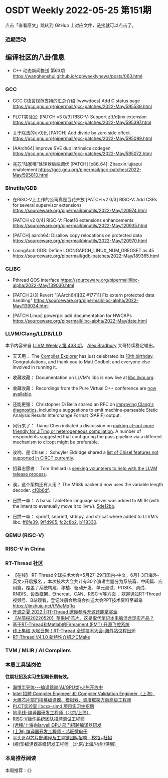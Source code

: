 # OSDT Weekly 2022-05-25 第151期

点击「查看原文」跳转到 GitHub 上对应文件，链接就可以点击了。

### 近期活动

## 编译社区的八卦信息

- C++ 动态新闻推送 第63期 https://wanghenshui.github.io/cppweeklynews/posts/063.html

### GCC

- GCC C语言规范支持的汇总介绍
  [wwwdocs] Add C status page
  https://gcc.gnu.org/pipermail/gcc-patches/2022-May/595539.html

- PLCT实验室: [PATCH v3 0/3] RISC-V: Support z[f/d]inx extension
  https://gcc.gnu.org/pipermail/gcc-patches/2022-May/595397.html

- 关于除法的小优化 [PATCH] Add divide by zero side effect.
  https://gcc.gnu.org/pipermail/gcc-patches/2022-May/595099.html

- [AArch64] Improve SVE dup intrinsics codegen
  https://gcc.gnu.org/pipermail/gcc-patches/2022-May/595072.html

- 兆芯“陆家嘴”处理器后端调优
  [PATCH] [x86_64]: Zhaoxin lujiazui enablement
  https://gcc.gnu.org/pipermail/gcc-patches/2022-May/595010.html

### Binutils/GDB

- 在RISC-V上工作的公司真是百花齐放
  [PATCH v2 0/3] RISC-V: Add CSRs for several supervisor extensions
   https://sourceware.org/pipermail/binutils/2022-May/120974.html

  [PATCH v2 0/4] RISC-V: Float16 extensions enhancements
  https://sourceware.org/pipermail/binutils/2022-May/120935.html

- [PATCH] aarch64: Disallow copy relocations on protected data
  https://sourceware.org/pipermail/binutils/2022-May/120970.html

- LoongArch GDB: Define LOONGARCH_LINUX_NUM_GREGSET as 45
  https://sourceware.org/pipermail/gdb-patches/2022-May/189365.html

### GLIBC

- Pthread QOS interface
  https://sourceware.org/pipermail/libc-alpha/2022-May/139030.html

- [PATCH 2/3] Revert "[AArch64][BZ #17711] Fix extern protected data handling"
  https://sourceware.org/pipermail/libc-alpha/2022-May/139034.html

- [PATCH Linux] powerpc: add documentation for HWCAPs
  https://sourceware.org/pipermail/libc-alpha/2022-May/date.html

### LLVM/Clang/LLDB/LLD

本节内容来自 [LLVM Weekly 第 438 期](http://llvmweekly.org/issue/438)，
[Alex Bradbury](https://www.linkedin.com/in/alex-bradbury/) 大哥持续稳定输出。

* 天天用： The [Compiler Explorer](https://godbolt.org/) has just celebrated its [10th birthday](https://xania.org/202206/happy-birthday-ce). Congratulations, and thank you to Matt Godbolt and everyone else involved in running it.

* 收藏收藏： Documentation on LLVM's libc is now live at [libc.llvm.org](https://libc.llvm.org/).

* 收藏收藏： Recordings from the Pure Virtual C++ conference are [now available](https://devblogs.microsoft.com/cppblog/pure-virtual-cpp-2022-videos-available/).

* 还能更强： Christopher Di Bella shared an RFC on [improving Clang's diagnostics](https://discourse.llvm.org/t/rfc-improving-clang-s-diagnostics/62584), including a suggestions to emit machine-parseable Static Analysis Results Interchange Format (SARIF) output.

* 同行来了： Tianqi Chen initiated a discussion on [making cl::opt more friendly for JITing or heterogeneous compilation](https://discourse.llvm.org/t/discuss-making-global-cl-opt-friendly-for-jiting-hetro-computation/62631).  A number of respondents suggested that configuring the pass pipeline via a different mechanism to cl::opt might be preferable.

* 诶哟、是 Chisel： Schuyler Eldridge shared a [list of Chisel features not supported in CIRCT currently](https://discourse.llvm.org/t/first-results-from-using-llvm-circt-on-our-design/61180/5).

* 招募志愿者： Tom Stellard is [seeking volunteers to help with the LLVM release process](https://discourse.llvm.org/t/help-wanted-release-process-management/62590).

* 诶，这个架构还有人用？ The M68k backend now uses the variable length decoder.
  [cf0b6df](https://reviews.llvm.org/rGcf0b6df6dbf5).

* 日拱一卒： A basic TableGen language server was added to MLIR (with the intent to eventually move it to llvm/).
  [5de12bb](https://reviews.llvm.org/rG5de12bb703c5).

* 日拱一卒： sprintf, snprintf, strlcpy, and strlcat where added to LLVM's libc.
  [ff6fe39](https://reviews.llvm.org/rGff6fe39eca70),
  [9f1d905](https://reviews.llvm.org/rG9f1d905f39ac),
  [fc2c8b2](https://reviews.llvm.org/rGfc2c8b2371d7),
  [b118330](https://reviews.llvm.org/rGb1183305f882).


### QEMU (RISC-V)

### RISC-V in China

### RT-Thread 社区

- 【在线】 RT-Thread全球技术大会<5月27-29日国内-中文，6月1-3日海外-英文>开启报名 ，本次技术大会共计有30个演讲主题分为系统篇、中间篇、应用篇，覆盖了系统构建、移植、驱动开发、单元测试、POSIX、调试、RNDIS、设备框架、Ethercat、CAN、RISC-V等方面 ，欢迎通过RT-Thread视频号、B站观看，登记注册会后将会推送大会PPT技术资料至邮箱 https://jinshuju.net/f/WeMqRq
- [开源之夏 2022 | RT-Thread 邀你参与开源还能拿奖金](https://mp.weixin.qq.com/s/JrKC5zPv-MegD9-_wE0YqQ)
- [【AI简报20220520】苹果M1芯片、这是取代笔记本电脑混合现实产品？](https://mp.weixin.qq.com/s/288JLZAApH7jLqacYT5ulA)
- [基于RT-Thread和Matlab的Firmament (FMT) 开源飞控系统](https://mp.weixin.qq.com/s/8IuBi4hcap_MVP4R5k9CBg)
- [线上集结,大咖云聚！RT-Thread 全球技术大会-海外站议程出炉](https://mp.weixin.qq.com/s/Mqd4POEjp-OKQG5WdDIe9w)
- [RT-Thread V4.1.0 新特性介绍之CMake](https://mp.weixin.qq.com/s/uYYwWoJ2cClhN0BzDw3k5A)

### TVM / MLIR / AI Compilers

### 本周工具链岗位

**往期社招及实习生招聘长期有效。**

- [瀚博半导体---编译器岗(AI/GPU类)火热开放中](https://mp.weixin.qq.com/s/8_KjZYa2Il4PglaGyBWk4Q)
- [Intel 招聘 Compiler Engineer 和 Compiler Validation Engineer（上海）](https://mp.weixin.qq.com/s/I3DWxXODNoLRr0kN2xMZLQ)
- [大疆芯片部门招募编译器、模拟器、调度框架方向高级工程师](https://mp.weixin.qq.com/s/Wn5NzAtUTwQNXKRvMVQWLA)
- [PLCT实验室 libcxx-simd 项目实习生招聘](https://mp.weixin.qq.com/s/EIVx5cY74GlodirySY97Qw)
- [地平线-编译器研发工程师（北京/上海）](https://mp.weixin.qq.com/s/MYObl7iWIbyrTz9hCmKWYA)
- [RISC-V操作系统团队招聘测试工程师](https://mp.weixin.qq.com/s/inLFS4pI1F74m_oJ2I7xjQ)
- [(远程/上海)Marvell DPU 部门招聘编译器研发](https://mp.weixin.qq.com/s/B6JjAhF3TZjezD1tjYHDaw)
- [(上海) 编译器开发工程师 - 芯旺微电子](https://mp.weixin.qq.com/s/nqe1-7qffnc0CaejYkpKyw)
- [平头哥AI芯片部编译及工具链团队招聘 - 校招+社招](https://mp.weixin.qq.com/s/kARbXtJotRPCNMrV-yOanA)
- [(腾讯)编译器高级研发工程师 （北京/上海/杭州/深圳）](https://mp.weixin.qq.com/s/DF-2qmHmpKZtJ1djHXM1Ug)

### 本周推荐阅读

本周推荐：《》
